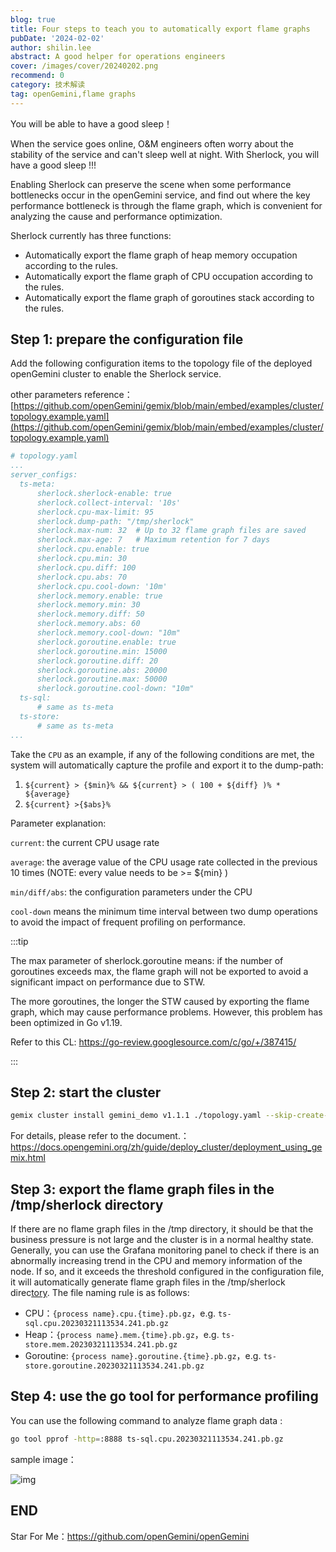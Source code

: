 ```yaml
---
blog: true
title: Four steps to teach you to automatically export flame graphs
pubDate: '2024-02-02'
author: shilin.lee
abstract: A good helper for operations engineers
cover: /images/cover/20240202.png
recommend: 0
category: 技术解读
tag: openGemini,flame graphs
---
```


You will be able to have a good sleep！

When the service goes online, O&M engineers often worry about the stability of the service and can't sleep well at night. With Sherlock, you will have a good sleep !!!

Enabling Sherlock can preserve the scene when some performance bottlenecks occur in the openGemini service, and find out where the key performance bottleneck is through the flame graph, which is convenient for analyzing the cause and performance optimization.

Sherlock currently has three functions:

- Automatically export the flame graph of heap memory occupation according to the rules.
- Automatically export the flame graph of CPU occupation according to the rules.
- Automatically export the flame graph of goroutines stack according to the rules.

## Step 1: prepare the configuration file

Add the following configuration items to the topology file of the deployed openGemini cluster to enable the Sherlock service.

other parameters reference：[https://github.com/openGemini/gemix/blob/main/embed/examples/cluster/topology.example.yaml](https://github.com/openGemini/gemix/blob/main/embed/examples/cluster/topology.example.yaml)

```yaml
# topology.yaml
...
server_configs:
  ts-meta:
      sherlock.sherlock-enable: true
      sherlock.collect-interval: '10s'
      sherlock.cpu-max-limit: 95
      sherlock.dump-path: "/tmp/sherlock"
      sherlock.max-num: 32  # Up to 32 flame graph files are saved
      sherlock.max-age: 7   # Maximum retention for 7 days
      sherlock.cpu.enable: true
      sherlock.cpu.min: 30
      sherlock.cpu.diff: 100
      sherlock.cpu.abs: 70
      sherlock.cpu.cool-down: '10m'
      sherlock.memory.enable: true
      sherlock.memory.min: 30
      sherlock.memory.diff: 50
      sherlock.memory.abs: 60
      sherlock.memory.cool-down: "10m"
      sherlock.goroutine.enable: true
      sherlock.goroutine.min: 15000
      sherlock.goroutine.diff: 20
      sherlock.goroutine.abs: 20000
      sherlock.goroutine.max: 50000
      sherlock.goroutine.cool-down: "10m"
  ts-sql:
      # same as ts-meta
  ts-store:
      # same as ts-meta
...
```

Take the `CPU` as an example, if any of the following conditions are met, the system will automatically capture the profile and export it to the dump-path:

1. `${current} > {$min}% && ${current} > ( 100 + ${diff} )% * ${average} `
2. `${current} >{$abs}% `

Parameter explanation:

`current`: the current CPU usage rate

`average`: the average value of the CPU usage rate collected in the previous 10 times (NOTE: every value needs to be >= ${min} )

`min/diff/abs`: the configuration parameters under the CPU

`cool-down` means the minimum time interval between two dump operations to avoid the impact of frequent profiling on performance.

:::tip

The max parameter of sherlock.goroutine means: if the number of goroutines exceeds max, the flame graph will not be exported to avoid a significant impact on performance due to STW.

The more goroutines, the longer the STW caused by exporting the flame graph, which may cause performance problems. However, this problem has been optimized in Go v1.19. 

Refer to this CL: https://go-review.googlesource.com/c/go/+/387415/

:::

## Step 2: start the cluster

```bash
gemix cluster install gemini_demo v1.1.1 ./topology.yaml --skip-create-user -u root -p
```

For details, please refer to the document.：https://docs.opengemini.org/zh/guide/deploy_cluster/deployment_using_gemix.html

## Step 3: export the flame graph files in the /tmp/sherlock directory

If there are no flame graph files in the /tmp directory, it should be that the business pressure is not large and the cluster is in a normal healthy state. Generally, you can use the Grafana monitoring panel to check if there is an abnormally increasing trend in the CPU and memory information of the node. If so, and it exceeds the threshold configured in the configuration file, it will automatically generate flame graph files in the /tmp/sherlock direc[tory](coco://sendMessage?ext={"s%24wiki_link"%3A"https%3A%2F%2Fm.baike.com%2Fwikiid%2F3286065776310519282"}&msg=tory). The file naming rule is as follows:

- CPU：`{process name}.cpu.{time}.pb.gz`，e.g. `ts-sql.cpu.20230321113534.241.pb.gz`
- Heap：`{process name}.mem.{time}.pb.gz`，e.g. `ts-store.mem.20230321113534.241.pb.gz`
- Goroutine: `{process name}.goroutine.{time}.pb.gz`，e.g. `ts-store.goroutine.20230321113534.241.pb.gz`

## Step 4: use the go tool for performance profiling

You can use the following command to analyze flame graph data :

```sh
go tool pprof -http=:8888 ts-sql.cpu.20230321113534.241.pb.gz
```

sample image：

![img](/images/docs_img/20240202.png)



## END

Star For Me：https://github.com/openGemini/openGemini

